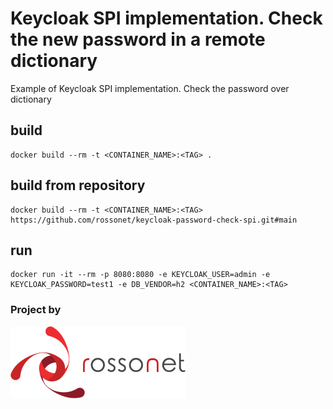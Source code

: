 # Keycloak SPI implementation. Check the new password in a remote dictionary

Example of Keycloak SPI implementation. Check the password over dictionary

## build

```
docker build --rm -t <CONTAINER_NAME>:<TAG> .
```

## build from repository

```
docker build --rm -t <CONTAINER_NAME>:<TAG> https://github.com/rossonet/keycloak-password-check-spi.git#main
```

## run

```
docker run -it --rm -p 8080:8080 -e KEYCLOAK_USER=admin -e KEYCLOAK_PASSWORD=test1 -e DB_VENDOR=h2 <CONTAINER_NAME>:<TAG>
```

### Project by

[![Rossonet s.c.a r.l.](https://raw.githubusercontent.com/rossonet/images/main/artwork/rossonet-logo/png/rossonet-logo_280_115.png)](https://www.rossonet.net)


